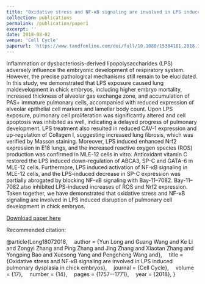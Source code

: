 ```yaml
---
title: "Oxidative stress and NF-κB signaling are involved in LPS induced pulmonary dysplasia in chick embryos"
collection: publications
permalink: /publication/paper1
excerpt: ''
date: 2018-08-02
venue: 'Cell Cycle'
paperurl: 'https://www.tandfonline.com/doi/full/10.1080/15384101.2018.1496743#abstract'
---
```

Inflammation or dysbacteriosis-derived lipopolysaccharides (LPS) adversely influence the embryonic development of respiratory system. However, the precise pathological mechanisms still remain to be elucidated. In this study, we demonstrated that LPS exposure caused lung maldevelopment in chick embryos, including higher embryo mortality, increased thickness of alveolar gas exchange zone, and accumulation of PAS+ immature pulmonary cells, accompanied with reduced expression of alveolar epithelial cell markers and lamellar body count. Upon LPS exposure, pulmonary cell proliferation was significantly altered and cell apoptosis was inhibited as well, indicating a delayed progress of pulmonary development. LPS treatment also resulted in reduced CAV-1 expression and up-regulation of Collagen I, suggesting increased lung fibrosis, which was verified by Masson staining. Moreover, LPS induced enhanced Nrf2 expression in E18 lungs, and the increased reactive oxygen species (ROS) production was confirmed in MLE-12 cells in vitro. Antioxidant vitamin C restored the LPS induced down-regulation of ABCA3, SP-C and GATA-6 in MLE-12 cells. Furthermore, LPS induced activation of NF-κB signaling in MLE-12 cells, and the LPS-induced decrease in SP-C expression was partially abrogated by blocking NF-κB signaling with Bay-11–7082. Bay-11–7082 also inhibited LPS-induced increases of ROS and Nrf2 expression. Taken together, we have demonstrated that oxidative stress and NF-κB signaling are involved in LPS induced disruption of pulmonary cell development in chick embryos.


[Download paper here](https://www.tandfonline.com/doi/full/10.1080/15384101.2018.1496743#abstract)

Recommended citation: 

@article{Long18072018,
&emsp;author = {Yun Long and Guang Wang and Ke Li and Zongyi Zhang and Ping Zhang and Jing Zhang and Xiaotan Zhang and Yongping Bao and Xuesong Yang and Pengcheng Wang and},
&emsp;title = {Oxidative stress and NF-κB signaling are involved in LPS induced pulmonary dysplasia in chick embryos},
&emsp;journal = {Cell Cycle},
&emsp;volume = {17},
&emsp;number = {14},
&emsp;pages = {1757--1771},
&emsp;year = {2018},
}
